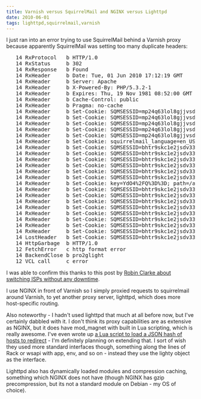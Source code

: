 ```yaml
---
title: Varnish versus SquirrelMail and NGINX versus Lighttpd 
date: 2010-06-01
tags: lighttpd,squirrelmail,varnish
---
```

I just ran into an error trying to use SquirrelMail behind a Varnish proxy because apparently SquirrelMail was setting too many duplicate headers:

<pre class="sh_sh">
   14 RxProtocol   b HTTP/1.0
   14 RxStatus     b 302
   14 RxResponse   b Found
   14 RxHeader     b Date: Tue, 01 Jun 2010 17:12:19 GMT
   14 RxHeader     b Server: Apache
   14 RxHeader     b X-Powered-By: PHP/5.3.2-1
   14 RxHeader     b Expires: Thu, 19 Nov 1981 08:52:00 GMT
   14 RxHeader     b Cache-Control: public
   14 RxHeader     b Pragma: no-cache
   14 RxHeader     b Set-Cookie: SQMSESSID=mp24q63lol8gjjvsdtus6qfdi7; path=/a/webmail/; HttpOnly
   14 RxHeader     b Set-Cookie: SQMSESSID=mp24q63lol8gjjvsdtus6qfdi7; path=/a/webmail/; HttpOnly
   14 RxHeader     b Set-Cookie: SQMSESSID=mp24q63lol8gjjvsdtus6qfdi7; path=/a/webmail/; HttpOnly
   14 RxHeader     b Set-Cookie: SQMSESSID=mp24q63lol8gjjvsdtus6qfdi7; path=/a/webmail/; HttpOnly
   14 RxHeader     b Set-Cookie: SQMSESSID=mp24q63lol8gjjvsdtus6qfdi7; path=/a/webmail/; HttpOnly
   14 RxHeader     b Set-Cookie: squirrelmail_language=en_US; expires=Thu, 01-Jul-2010 17:12:19 GMT; path=/a/webmail/; HttpOnly
   14 RxHeader     b Set-Cookie: SQMSESSID=bhtr9skc1e2jsdv33pfsl9daj5; path=/a/webmail/
   14 RxHeader     b Set-Cookie: SQMSESSID=bhtr9skc1e2jsdv33pfsl9daj5; path=/a/webmail/; HttpOnly
   14 RxHeader     b Set-Cookie: SQMSESSID=bhtr9skc1e2jsdv33pfsl9daj5; path=/a/webmail/; HttpOnly
   14 RxHeader     b Set-Cookie: SQMSESSID=bhtr9skc1e2jsdv33pfsl9daj5; path=/a/webmail/; HttpOnly
   14 RxHeader     b Set-Cookie: SQMSESSID=bhtr9skc1e2jsdv33pfsl9daj5; path=/a/webmail/; HttpOnly
   14 RxHeader     b Set-Cookie: SQMSESSID=bhtr9skc1e2jsdv33pfsl9daj5; path=/a/webmail/; HttpOnly
   14 RxHeader     b Set-Cookie: key=YdO4%2FQ%3D%3D; path=/a/webmail/; HttpOnly
   14 RxHeader     b Set-Cookie: SQMSESSID=bhtr9skc1e2jsdv33pfsl9daj5; path=/a/webmail/; HttpOnly
   14 RxHeader     b Set-Cookie: SQMSESSID=bhtr9skc1e2jsdv33pfsl9daj5; path=/a/webmail/; HttpOnly
   14 RxHeader     b Set-Cookie: SQMSESSID=bhtr9skc1e2jsdv33pfsl9daj5; path=/a/webmail/; HttpOnly
   14 RxHeader     b Set-Cookie: SQMSESSID=bhtr9skc1e2jsdv33pfsl9daj5; path=/a/webmail/; HttpOnly
   14 RxHeader     b Set-Cookie: SQMSESSID=bhtr9skc1e2jsdv33pfsl9daj5; path=/a/webmail/; HttpOnly
   14 RxHeader     b Set-Cookie: SQMSESSID=bhtr9skc1e2jsdv33pfsl9daj5; path=/a/webmail/; HttpOnly
   14 RxHeader     b Set-Cookie: SQMSESSID=bhtr9skc1e2jsdv33pfsl9daj5; path=/a/webmail/; HttpOnly
   14 RxHeader     b Set-Cookie: SQMSESSID=bhtr9skc1e2jsdv33pfsl9daj5; path=/a/webmail/; HttpOnly
   14 LostHeader   b Set-Cookie: SQMSESSID=bhtr9skc1e2jsdv33pfsl9daj5; path=/a/webmail/; HttpOnly
   14 HttpGarbage  b HTTP/1.0
   12 FetchError   c http format error
   14 BackendClose b pro2glight
   12 VCL_call     c error
</pre>

I was able to confirm this thanks to this post by [Robin Clarke about switching ISPs without any downtime](http://www.robinclarke.net/archives/how-to-switch-isp-without-downtime).

I use NGINX in front of Varnish so I simply proxied requests to squirrelmail around Varnish, to yet another proxy server, lighttpd, which does more host-specific routing.

Also noteworthy - I hadn't used lighttpd that much at all before now, but I've certainly dabbled with it. I don't think its proxy capabilities are as extensive as NGINX, but it does have mod_magnet with built in Lua scripting, which is really awesome. I've even wrote up [a Lua script to load a JSON hash of hosts to redirect](http://www.docunext.com/) - I'm definitely planning on extending that. I sort of wish they used more standard interfaces though, something along the lines of Rack or wsapi with app, env, and so on - instead they use the lighty object as the interface.

Lighttpd also has dynamically loaded modules and compression caching, something which NGINX does not have (though NGINX has gzip precompression, but its not a standard module on Debian - my OS of choice).

